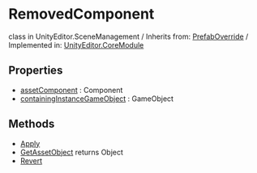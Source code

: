 # RemovedComponent
class in UnityEditor.SceneManagement
 / Inherits from: <a href="https://docs.unity3d.com/6000.0/Documentation/ScriptReference/PrefabOverride.html" target="_blank">PrefabOverride</a> / Implemented in: <a href="https://docs.unity3d.com/6000.0/Documentation/ScriptReference/UnityEditor.CoreModule.html" target="_blank">UnityEditor.CoreModule</a>
## Properties
- <a href="https://docs.unity3d.com/6000.0/Documentation/ScriptReference/RemovedComponent-assetComponent.html" target="_blank">assetComponent</a> : Component
- <a href="https://docs.unity3d.com/6000.0/Documentation/ScriptReference/RemovedComponent-containingInstanceGameObject.html" target="_blank">containingInstanceGameObject</a> : GameObject
## Methods
- <a href="https://docs.unity3d.com/6000.0/Documentation/ScriptReference/RemovedComponent.Apply.html" target="_blank">Apply</a>
- <a href="https://docs.unity3d.com/6000.0/Documentation/ScriptReference/RemovedComponent.GetAssetObject.html" target="_blank">GetAssetObject</a> returns Object
- <a href="https://docs.unity3d.com/6000.0/Documentation/ScriptReference/RemovedComponent.Revert.html" target="_blank">Revert</a>
